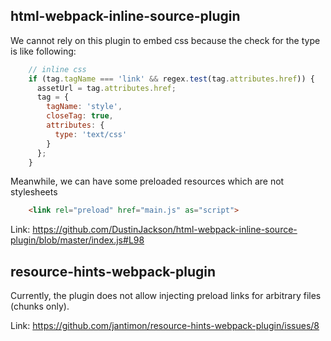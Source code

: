 ## html-webpack-inline-source-plugin
We cannot rely on this plugin to embed css because the check for the type is like following:

```javascript
    // inline css
    if (tag.tagName === 'link' && regex.test(tag.attributes.href)) {
      assetUrl = tag.attributes.href;
      tag = {
        tagName: 'style',
        closeTag: true,
        attributes: {
          type: 'text/css'
        }
      };
    }
```

Meanwhile, we can have some preloaded resources which are not stylesheets 

```html
    <link rel="preload" href="main.js" as="script">
```

Link: https://github.com/DustinJackson/html-webpack-inline-source-plugin/blob/master/index.js#L98


## resource-hints-webpack-plugin
Currently, the plugin does not allow injecting preload links for arbitrary files (chunks only).

Link: https://github.com/jantimon/resource-hints-webpack-plugin/issues/8
